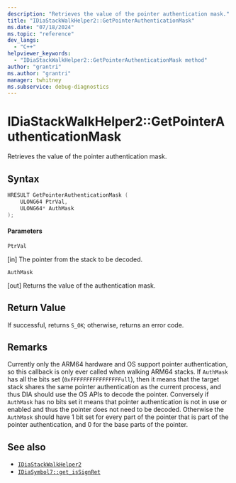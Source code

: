 ```yaml
---
description: "Retrieves the value of the pointer authentication mask."
title: "IDiaStackWalkHelper2::GetPointerAuthenticationMask"
ms.date: "07/18/2024"
ms.topic: "reference"
dev_langs:
  - "C++"
helpviewer_keywords:
  - "IDiaStackWalkHelper2::GetPointerAuthenticationMask method"
author: "grantri"
ms.author: "grantri"
manager: twhitney
ms.subservice: debug-diagnostics
---
```

# IDiaStackWalkHelper2::GetPointerAuthenticationMask

Retrieves the value of the pointer authentication mask.

## Syntax

```C++
HRESULT GetPointerAuthenticationMask ( 
    ULONG64 PtrVal,
    ULONG64* AuthMask
);
```

#### Parameters

 `PtrVal`

[in] The pointer from the stack to be decoded.

 `AuthMask`

[out] Returns the value of the authentication mask.

## Return Value

 If successful, returns `S_OK`; otherwise, returns an error code.

## Remarks

 Currently only the ARM64 hardware and OS support pointer authentication, so this callback is only ever called when walking ARM64 stacks. If `AuthMask` has all the bits set (`0xFFFFFFFFFFFFFFFFull`), then it means that the target stack shares the same pointer authentication as the current process, and thus DIA should use the OS APIs to decode the pointer. Conversely if `AuthMask` has no bits set it means that pointer authentication is not in use or enabled and thus the pointer does not need to be decoded. Otherwise the `AuthMask` should have 1 bit set for every part of the pointer that is part of the pointer authentication, and 0 for the base parts of the pointer.

## See also

- [`IDiaStackWalkHelper2`](../../debugger/debug-interface-access/idiastackwalkhelper2.md)
- [`IDiaSymbol7::get_isSignRet`](../../debugger/debug-interface-access/idiasymbol7-get-issignret.md)
